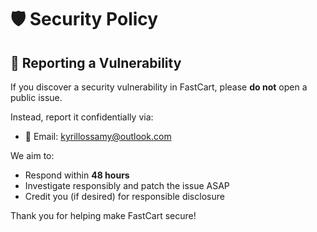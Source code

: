# 🛡️ Security Policy

## 📩 Reporting a Vulnerability

If you discover a security vulnerability in FastCart, please **do not** open a public issue.

Instead, report it confidentially via:

- 📧 Email: [kyrillossamy@outlook.com](mailto:kyrillossamy@outlook.com)

We aim to:

- Respond within **48 hours**
- Investigate responsibly and patch the issue ASAP
- Credit you (if desired) for responsible disclosure

Thank you for helping make FastCart secure!
